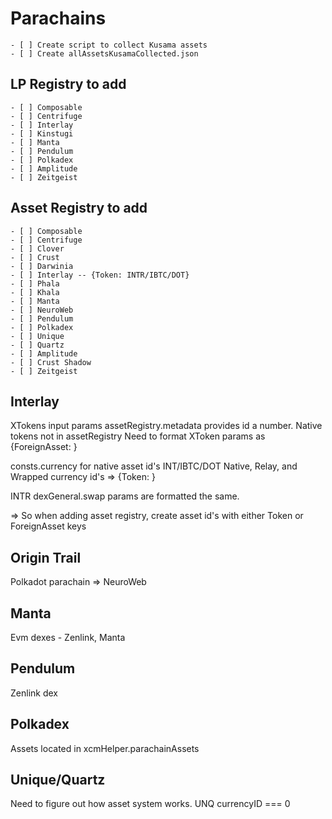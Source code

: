 # Parachains

    - [ ] Create script to collect Kusama assets
    - [ ] Create allAssetsKusamaCollected.json

## LP Registry to add

    - [ ] Composable
    - [ ] Centrifuge
    - [ ] Interlay
    - [ ] Kinstugi
    - [ ] Manta
    - [ ] Pendulum
    - [ ] Polkadex
    - [ ] Amplitude
    - [ ] Zeitgeist

## Asset Registry to add

    - [ ] Composable
    - [ ] Centrifuge
    - [ ] Clover
    - [ ] Crust
    - [ ] Darwinia
    - [ ] Interlay -- {Token: INTR/IBTC/DOT}
    - [ ] Phala
    - [ ] Khala
    - [ ] Manta
    - [ ] NeuroWeb
    - [ ] Pendulum
    - [ ] Polkadex
    - [ ] Unique
    - [ ] Quartz
    - [ ] Amplitude
    - [ ] Crust Shadow
    - [ ] Zeitgeist

## Interlay 

XTokens input params
assetRegistry.metadata provides id a number. Native tokens not in assetRegistry
Need to format XToken params as {ForeignAsset: <id>}

consts.currency for native asset id's INT/IBTC/DOT
Native, Relay, and Wrapped currency id's => {Token: <id>}

INTR dexGeneral.swap params are formatted the same.

=> So when adding asset registry, create asset id's with either Token or ForeignAsset keys

## Origin Trail

Polkadot parachain => NeuroWeb

## Manta

Evm dexes - Zenlink, Manta

## Pendulum

Zenlink dex

## Polkadex

Assets located in xcmHelper.parachainAssets

## Unique/Quartz

Need to figure out how asset system works. UNQ currencyID === 0